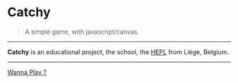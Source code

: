# Catchy

> A simple game, with javascript/canvas.

* * *

**Catchy** is an educational project, the school, the [HEPL](http://www.provincedeliege.be/hauteecole) from Liège, Belgium.

* * *

[Wanna Play ?](http://hepl01.cblue.be/~user21/mmi/catchy/)
